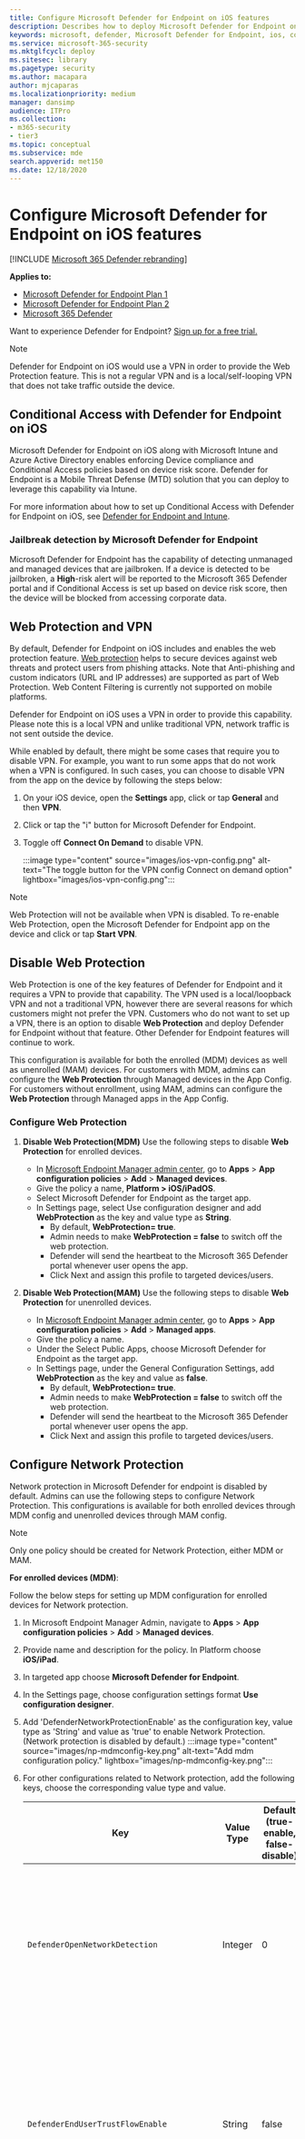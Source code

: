 ```yaml
---
title: Configure Microsoft Defender for Endpoint on iOS features
description: Describes how to deploy Microsoft Defender for Endpoint on iOS features.
keywords: microsoft, defender, Microsoft Defender for Endpoint, ios, configure, features, ios
ms.service: microsoft-365-security
ms.mktglfcycl: deploy
ms.sitesec: library
ms.pagetype: security
ms.author: macapara
author: mjcaparas
ms.localizationpriority: medium
manager: dansimp
audience: ITPro
ms.collection: 
- m365-security
- tier3
ms.topic: conceptual
ms.subservice: mde
search.appverid: met150
ms.date: 12/18/2020
---
```


# Configure Microsoft Defender for Endpoint on iOS features

[!INCLUDE [Microsoft 365 Defender rebranding](../../includes/microsoft-defender.md)]

**Applies to:**

- [Microsoft Defender for Endpoint Plan 1](https://go.microsoft.com/fwlink/p/?linkid=2154037)
- [Microsoft Defender for Endpoint Plan 2](https://go.microsoft.com/fwlink/p/?linkid=2154037)
- [Microsoft 365 Defender](https://go.microsoft.com/fwlink/?linkid=2118804)

Want to experience Defender for Endpoint? [Sign up for a free trial.](https://signup.microsoft.com/create-account/signup?products=7f379fee-c4f9-4278-b0a1-e4c8c2fcdf7e&ru=https://aka.ms/MDEp2OpenTrial?ocid=docs-wdatp-exposedapis-abovefoldlink)

> [!NOTE]
> Defender for Endpoint on iOS would use a VPN in order to provide the Web Protection feature. This is not a regular VPN and is a local/self-looping VPN that does not take traffic outside the device.

## Conditional Access with Defender for Endpoint on iOS

Microsoft Defender for Endpoint on iOS along with Microsoft Intune and Azure Active Directory enables enforcing Device compliance and Conditional Access policies based on device risk score. Defender for Endpoint is a Mobile Threat Defense (MTD) solution that you can deploy to leverage this capability via Intune.

For more information about how to set up Conditional Access with Defender for Endpoint on iOS, see [Defender for Endpoint and Intune](/mem/intune/protect/advanced-threat-protection).

### Jailbreak detection by Microsoft Defender for Endpoint

Microsoft Defender for Endpoint has the capability of detecting unmanaged and managed devices that are jailbroken. If a device is detected to be jailbroken, a **High**-risk alert will be reported to the Microsoft 365 Defender portal and if Conditional Access is set up based on device risk score, then the device will be blocked from accessing corporate data.

## Web Protection and VPN

By default, Defender for Endpoint on iOS includes and enables the web protection feature. [Web protection](web-protection-overview.md) helps to secure devices against web threats and protect users from phishing attacks. Note that Anti-phishing and custom indicators (URL and IP addresses) are supported as part of Web Protection. Web Content Filtering is currently not supported on mobile platforms.

Defender for Endpoint on iOS uses a VPN in order to provide this capability. Please note this is a local VPN and unlike traditional VPN, network traffic is not sent outside the device.

While enabled by default, there might be some cases that require you to disable VPN. For example, you want to run some apps that do not work when a VPN is configured. In such cases, you can choose to disable VPN from the app on the device by following the steps below:

1. On your iOS device, open the **Settings** app, click or tap **General** and then **VPN**.

2. Click or tap the "i" button for Microsoft Defender for Endpoint.

3. Toggle off **Connect On Demand** to disable VPN. 

   :::image type="content" source="images/ios-vpn-config.png" alt-text="The toggle button for the VPN config Connect on demand option" lightbox="images/ios-vpn-config.png":::

> [!NOTE]
> Web Protection will not be available when VPN is disabled. To re-enable Web Protection, open the Microsoft Defender for Endpoint app on the device and click or tap **Start VPN**.

## Disable Web Protection

Web Protection is one of the key features of Defender for Endpoint and it requires a VPN to provide that capability. The VPN used is a local/loopback VPN and not a traditional VPN, however there are several reasons for which customers might not prefer the VPN. Customers who do not want to set up a VPN, there is an option to disable **Web Protection** and deploy Defender for Endpoint without that feature. Other Defender for Endpoint features will continue to work.

This configuration is available for both the enrolled (MDM) devices as well as unenrolled (MAM) devices. For customers with MDM, admins can configure the **Web Protection** through Managed devices in the App Config. For customers without enrollment, using MAM, admins can configure the **Web Protection** through Managed apps in the App Config.

### Configure Web Protection

1. **Disable Web Protection(MDM)** Use the following steps to disable **Web Protection** for enrolled devices.

    - In [Microsoft Endpoint Manager admin center](https://go.microsoft.com/fwlink/?linkid=2109431), go to **Apps** > **App configuration policies** > **Add** > **Managed devices**.
    - Give the policy a name, **Platform > iOS/iPadOS**.
    - Select Microsoft Defender for Endpoint as the target app.
    - In Settings page, select Use configuration designer and add **WebProtection** as the key and value type as **String**.
        - By default, **WebProtection= true**.
        - Admin needs to make **WebProtection = false** to switch off the web protection.
        - Defender will send the heartbeat to the Microsoft 365 Defender portal whenever user opens the app.
        - Click Next and assign this profile to targeted devices/users.

1. **Disable Web Protection(MAM)** Use the following steps to disable **Web Protection** for unenrolled devices.

    - In [Microsoft Endpoint Manager admin center](https://go.microsoft.com/fwlink/?linkid=2109431), go to **Apps** > **App configuration policies** > **Add** > **Managed apps**.
    - Give the policy a name.
    - Under the Select Public Apps, choose Microsoft Defender for Endpoint as the target app.
    - In Settings page, under the General Configuration Settings, add **WebProtection** as the key and value as **false**.
        - By default, **WebProtection= true**.
        - Admin needs to make **WebProtection = false** to switch off the web protection.
        - Defender will send the heartbeat to the Microsoft 365 Defender portal whenever user opens the app.
        - Click Next and assign this profile to targeted devices/users.

## Configure Network Protection

Network protection in Microsoft Defender for endpoint is disabled by default. Admins can use the following steps to configure Network Protection. This configurations is available for both enrolled devices through MDM config and unenrolled devices through MAM config.

>[!NOTE]
>Only one policy should be created for Network Protection, either MDM or MAM.

**For enrolled devices (MDM)**:

Follow the below steps for setting up MDM configuration for enrolled devices for Network protection.

1. In Microsoft Endpoint Manager Admin, navigate to **Apps** > **App configuration policies** > **Add** > **Managed devices**.
1. Provide name and description for the policy. In Platform choose **iOS/iPad**.
1. In targeted app choose **Microsoft Defender for Endpoint**.
1. In the Settings page, choose configuration settings format **Use configuration designer**.
1. Add 'DefenderNetworkProtectionEnable' as the configuration key, value type as 'String' and value as 'true' to enable Network Protection. (Network protection is disabled by default.)
       :::image type="content" source="images/np-mdmconfig-key.png" alt-text="Add mdm configuration policy." lightbox="images/np-mdmconfig-key.png":::
1. For other configurations related to Network protection, add the following keys, choose the corresponding value type and value.

    | Key | Value Type | Default (true-enable, false-disable) | Description |
    | --- | --- | --- | --- |
    | `DefenderOpenNetworkDetection` | Integer | 0 | 1 - enable, 0 - disable; This setting is managed by IT Admin to enable or disable open network detection informational alerts with no end user detection experience. |
    | `DefenderEndUserTrustFlowEnable` | String | false | true - enable, false - disable; This setting is used by IT admins to enable or disable the end user in-app experience to trust and untrust the unsecure and suspicious networks. |
    | `DefenderNetworkProtectionAutoRemediation` | String | true | true - enable, false - disable; This setting is used by the IT admin to enable or disable the remediation alerts that are sent when a user performs remediation activities like switching to safer WIFI access points or deleting suspicious certificates detected by Defender. |
    | `DefenderNetworkProtectionPrivacy` | String | true | true - enable, false - disable; This setting is managed by IT admin to enable or disable privacy in network protection. |

1. In the Assignments section, admin can choose groups of users to include and exclude from the policy.
1. Review and create the configuration policy.

**For unenrolled devices (MAM)**:

Follow the below steps for setting up MAM config for unenrolled devices for Network protection (Authenticator device registration is required for MAM configuration) in iOS devices. Network Protection initialization will require the end user to open the app once.

1. In the Microsoft Endpoint Manager admin center, navigate to **Apps** > **App configuration policies** > **Add** > **Managed apps** > **Create a new App configuration policy**.

   :::image type="content" source="images/addiosconfig.png" alt-text="Add configuration policy." lightbox="images/addiosconfig.png":::

2. Provide a name and description to uniquely identify the policy. Then select **Select Public apps**, and choose **Microsoft Defender for Platform iOS/iPadOS**.
   :::image type="content" source="images/nameiosconfig.png" alt-text="Name the configuration." lightbox="images/nameiosconfig.png":::

3. On the Settings page, add **DefenderNetworkProtectionEnable** as the key and the value as `true` to enable network protection. (Network protection is disabled by default.)

   :::image type="content" source="images/addiosconfigvalue.png" alt-text="Add configuration value." lightbox="images/addiosconfigvalue.png":::

4. For other configurations related to network protection, add the following keys and appropriate corresponding value.

    |Key| Default (true - enable, false - disable)|Description|
    |---|---|---|
    |`DefenderOpenNetworkDetection`|0|1 - enable, 0 - disable; This setting is managed by IT Admin to enable or disable open network detection informational alerts with no end user detection experience.|
    |`DefenderEndUserTrustFlowEnable`| false | true - enable, false - disable; This setting is used by IT admins to enable or disable the end user in-app experience to trust and untrust the unsecure and suspicious networks.|
    |`DefenderNetworkProtectionAutoRemediation`| true |true - enable, false - disable; This setting is used by the IT admin to enable or disable the remediation alerts that are sent when a user performs remediation activities like switching to safer WIFI access points or deleting suspicious certificates detected by Defender.|
    |`DefenderNetworkProtectionPrivacy`| true |true - enable, false - disable; This setting is managed by IT admin to enable or disable privacy in network protection.|
  
5. In the **Assignments** section, an admin can choose groups of users to include and exclude from the policy.

   :::image type="content" source="images/assigniosconfig.png" alt-text="Assign configuration." lightbox="images/assigniosconfig.png":::

6. Review and create the configuration policy.

## Co-existence of multiple VPN profiles

Apple iOS does not support multiple device-wide VPNs to be active simultaneously. While multiple VPN profiles can exist on the device, only one VPN can be active at a time.

## Configure Microsoft Defender for Endpoint risk signal in app protection policy (MAM)

Microsoft Defender for Endpoint can be configured to send threat signals to be used in App Protection Policies (APP, also known as MAM) on iOS/iPadOS. With this capability, you can use Microsoft Defender for Endpoint to protect access to corporate data from unenrolled devices as well.

The steps to set up app protection policies with Microsoft Defender for Endpoint are below:

1. Set up the connection from your Microsoft Endpoint Manager tenant to Microsoft Defender for Endpoint. In the [Microsoft Endpoint manager admin center](https://go.microsoft.com/fwlink/?linkid=2109431), go to **Tenant Administration** \> **Connectors and tokens** \> **Microsoft Defender for Endpoint** (under Cross platform) or **Endpoint Security** \> **Microsoft Defender for Endpoint** (under Setup) and turn on the toggles under **App Protection Policy Settings for iOS**.

2. Select **Save**. You should see **Connection status** is now set to **Enabled**.

3. Create app protection policy. After your Microsoft Defender for Endpoint connector setup is complete, navigate to **Apps** \> **App protection policies** (under Policy) to create a new policy or update an existing one.

4. Select the platform, **Apps, Data protection, Access requirements** settings that your organization requires for your policy.

5. Under **Conditional launch** \> **Device conditions**, you will find the setting **Max allowed device threat level**. This will need to be configured to either Low, Medium, High, or Secured. The actions available to you will be **Block access** or **Wipe data**. You may see an informational dialog to make sure you have your connector set up prior to this setting take effect. If your connector is already set up, you may ignore this dialog.

6. Finish with assignments and save your policy.

For more details on MAM or app protection policy, see [iOS app protection policy settings](/mem/intune/apps/app-protection-policy-settings-ios).

### Deploying Microsoft Defender for Endpoint for MAM or on unenrolled devices

Microsoft Defender for Endpoint on iOS enables the App Protection Policy scenario and is available in the Apple app store. End-users should install the latest version of the app directly from the Apple app store.

## Privacy Controls

Microsoft Defender for Endpoint on iOS enables Privacy Controls for both the Admins and the End Users. This includes the controls for enrolled (MDM) as well as unenrolled (MAM) devices.

For Customers with MDM, admins can configure the Privacy Controls through Managed devices in the App Config. For Customers without enrollment, using MAM, admins can configure the Privacy Controls through Managed apps in the App Config. End Users will also have the ability to configure the Privacy Settings from the Defender App settings.

### Configure privacy in phish alert report

Customers can now enable privacy control for the phish report sent by Microsoft Defender for Endpoint on iOS. This will ensure that the domain name is not sent as part of the phish alert whenever a phish website is detected and blocked by Microsoft Defender for Endpoint.

1. **Admin Privacy Controls (MDM)** Use the following steps to enable privacy and not collect the domain name as part of the phish alert report for enrolled devices.

    - In the [Microsoft Endpoint Manager admin center](https://go.microsoft.com/fwlink/?linkid=2109431), go to **Apps** > **App configuration policies** > **Add** > **Managed devices**.

    - Give the policy a name, **Platform > iOS/iPadOS**, select the profile type.

    - Select **Microsoft Defender for Endpoint** as the target app.

    - On the Settings page, select **Use configuration designer** and add **DefenderExcludeURLInReport** as the key and value type as **Boolean**.

      - To enable privacy and not collect the domain name, enter the value as `true` and assign this policy to users. By default, this value is set to `false`.

      - For users with key set as `true`, the phish alert will not contain the domain name information whenever a malicious site is detected and blocked by Defender for Endpoint.

    - Select **Next** and assign this profile to targeted devices/users.

1. **Admin Privacy Controls (MAM)** Use the following steps to enable privacy and not collect the domain name as part of the phish alert report for unenrolled devices.

    - In [Microsoft Endpoint Manager admin center](https://go.microsoft.com/fwlink/?linkid=2109431), go to **Apps** > **App configuration policies** > **Add** > **Managed apps**.

    - Give the policy a name.

    - Under **Select Public Apps**, choose **Microsoft Defender for Endpoint** as the target app.

    - On the Settings page, under the **General Configuration Settings**, add **DefenderExcludeURLInReport** as the key and value as `true`.

      - To enable privacy and not collect the domain name, enter the value as `true` and assign this policy to users. By default, this value is set to `false`.

      - For users with key set as `true`, the phish alert will not contain the domain name information whenever a malicious site is detected and blocked by Defender for Endpoint.

    - Select **Next** and assign this profile to targeted devices/users.

1. **End User Privacy Controls** These controls help the end user to configure the information shared to their organization.
    - For Supervised devices, End User controls will not be visible. Admin will decide and controls the settings.
    - However, for Unsupervised devices, the control will be displayed under the **Settings > Privacy**
        - Users will see a toggle for **Unsafe Site Info**.
        - This toggle is only visible if Admin has set **DefenderExcludeURLInReport = true**
        - If enabled by Admin, Users can decide if they want to send the unsafe site info to their Organization or not.
        - By default its set to `true`, the unsafe site information will be sent.
        - If user toggles it to `false`, the unsafe site details will not be sent.

Turning the above privacy controls on or off will not impact the device compliance check or conditional access.

> [!NOTE]
> On Supervised devices with the configuration profile, Microsoft Defender for Endpoint can access the entire URL and if it is found to be phishing, it will be blocked.
> On an Unsupervised device, Microsoft Defender for Endpoint has access to only the domain name, and if the domain is not a phishing URL, it won't be blocked.

## Optional Permissions

Microsoft Defender for Endpoint on iOS enables **Optional Permissions** in the onboarding flow. Currently the permissions required by Defender for Endpoint are mandatory in the onboarding flow. With this feature, admins can deploy Defender for Endpoint on BYOD devices without enforcing the mandatory **VPN Permission** during onboarding. End users can onboard the app without the mandatory permissions and can later review these permissions. This feature is currently present only for enrolled devices (MDM).

### Configure Optional Permission

1. **Admin flow (MDM)** Use the following steps to enable **Optional VPN** permission for enrolled devices.

    - In the [Microsoft Endpoint Manager admin center](https://go.microsoft.com/fwlink/?linkid=2109431), go to **Apps** > **App configuration policies** > **Add** > **Managed devices**.

    - Give the policy a name, select **Platform > iOS/iPadOS**.

    - Select **Microsoft Defender for Endpoint** as the target app.

    - On the Settings page, select **Use configuration designer** and add **DefenderOptionalVPN** as the key and value type as **Boolean**.

      - To enable optional VPN permission, enter value as `true` and assign this policy to users. By default, this value is set to `false`.
      - For users with key set as `true`, the users will be able to onboard the app without giving the VPN permission.

    - Select **Next** and assign this profile to targeted devices/users.

1. **End User flow** - User will install and open the app to start the onboarding.
    - If an admin has set up optional permissions, then the user can **Skip** VPN permission and complete onboarding.
    - Even if the user has skipped VPN, the device will be able to onboard, and a heartbeat will be sent.
    - If VPN is disabled, web protection will not be active.
    - Later, the user can enable web protection from within the app. This will install the VPN configuration on the device.

> [!NOTE]
> **Optional Permission** is different from **Disable Web Protection**. Optional VPN Permission only helps to skip the permission during onboarding but its available for the end user to later review and enable it. While **Disable Web Protection** allows users to onboard the Defender for Endpoint app without the Web Protection. It cannot be enabled later.

## Configure compliance policy against jailbroken devices

To protect corporate data from being accessed on jailbroken iOS devices, we recommend that you set up the following compliance policy on Intune.

> [!NOTE]
> Jailbreak detection is a capability provided by Microsoft Defender for Endpoint on iOS. However, we recommend that you setup this policy as an additional layer of defense against jailbreak scenarios.

Follow the steps below to create a compliance policy against jailbroken devices.

1. In the [Microsoft Endpoint Manager admin center](https://go.microsoft.com/fwlink/?linkid=2109431), go to **Devices** > **Compliance policies** > **Create Policy**. Select "iOS/iPadOS" as platform and click **Create**.

   :::image type="content" source="images/ios-jb-policy.png" alt-text="The Create Policy tab" lightbox="images/ios-jb-policy.png":::

1. Specify a name of the policy, for example "Compliance Policy for Jailbreak".

1. In the compliance settings page, click to expand **Device Health** section and click **Block** for **Jailbroken devices** field.

   :::image type="content" source="images/ios-jb-settings.png" alt-text="The Compliance settings tab" lightbox="images/ios-jb-settings.png":::

1. In the **Actions for noncompliance** section, select the actions as per your requirements and select **Next**.

   :::image type="content" source="images/ios-jb-actions.png" alt-text="The Actions for noncompliance tab" lightbox="images/ios-jb-actions.png":::

1. In the **Assignments** section, select the user groups that you want to include for this policy and then select **Next**.

1. In the **Review+Create** section, verify that all the information entered is correct and then select **Create**.

## Configure custom indicators

Defender for Endpoint on iOS enables admins to configure custom indicators on iOS devices as well. For more information on how to configure custom indicators, see [Manage indicators](/microsoft-365/security/defender-endpoint/manage-indicators).

> [!NOTE]
> Defender for Endpoint on iOS supports creating custom indicators only for IP addresses and URLs/domains.

## Configure vulnerability assessment of apps

Defender for Endpoint on iOS supports vulnerability assessments of apps only for enrolled (MDM) devices. Admins can use the following steps to configure the vulnerability assessment of apps.

### On a Supervised Device

1. Ensure the device is configured in the [Supervised mode](ios-install.md#complete-deployment-for-supervised-devices).

1. To enable the feature in [Microsoft Endpoint Manager admin center](https://go.microsoft.com/fwlink/?linkid=2109431), go to **Endpoint Security** > **Microsoft Defender for Endpoint** > **Enable App sync for iOS/iPadOS devices**.

     :::image type="content" source="images/tvm-app-sync-toggle.png" alt-text="App sync toggleSup" lightbox="images/tvm-app-sync-toggle.png":::

### On an Unsupervised Device

1. To enable the feature in [Microsoft Endpoint Manager admin center](https://go.microsoft.com/fwlink/?linkid=2109431), go to **Endpoint Security** > **Microsoft Defender for Endpoint** > **Enable App sync for iOS/iPadOS devices**.

   :::image type="content" source="images/tvm-app-sync-toggle.png" alt-text="App sync toggle" lightbox="images/tvm-app-sync-toggle.png":::

1. To get the list of all the apps including un-managed apps, Enable the toggle **Send full application inventory data on personally owned iOS/iPad OS Devices**.

    :::image type="content" source="images/tvm-full-app-data.png" alt-text="Full App Data" lightbox="images/tvm-full-app-data.png":::

1. Use the following steps to configure the privacy setting.
    - Go to **Apps** > **App configuration policies** > **Add** > **Managed devices**.
    - Give the policy a name, **Platform** > **iOS/iPadOS**.
    - Select **Microsoft Defender for Endpoint** as the target app.
    - In Settings page, select Use configuration designer and add **DefenderTVMPrivacyMode** as the key and value type as **String**
        - To disable privacy and collect the list of apps installed, enter value as `False` and assign this policy to users. 
        - By default, this value is set to `True` for unsupervised devices.
        - For users with key set as `False`, Defender for Endpoint will send the list of apps installed on the device for vulnerability assessment.
    - Click **Next** and assign this profile to targeted devices/users.
    - Turning the above privacy controls on or off will not impact the device compliance check or conditional access.

1. Once the config is applied, end-user will need to open the app to **Approve** the privacy setting.
    - Privacy approval screen will come only for unsupervised devices.
    - Only if end-user approves the privacy, the app information will be sent to the Defender for Endpoint console.

        :::image type="content" source="images/tvm-user-privacy.png" alt-text="TVM Privacy" lightbox="images/tvm-user-privacy.png":::

Once the client versions are deployed to target iOS devices, the processing will start. Vulnerabilities found on those devices will start showing up in the Defender Vulnerability Management dashboard. The processing might take few hours (max 24 hours) to complete. Especially for the entire list of apps to show up in the software inventory.

## Configure option to send in-app feedback

Customers now have the option to configure the ability to send feedback data to Microsoft within the Defender for Endpoint app. Feedback data helps Microsoft improve  products and troubleshoot issues.

> [!NOTE]
> For US Government cloud customers, feedback data collection is **disabled** by default.

Use the following steps to configure the option to send feedback data to Microsoft:

1. In the [Microsoft Endpoint Manager admin center](https://go.microsoft.com/fwlink/?linkid=2109431), go to **Apps** > **App configuration policies** > **Add** > **Managed devices**.

1. Give the policy a name, and select **Platform > iOS/iPadOS** as the profile type.

1. Select **Microsoft Defender for Endpoint** as the target app.

1. On the Settings page, select **Use configuration designer** and add **DefenderSendFeedback** as the key and value type as **Boolean**.

   - To remove the ability of end-users to provide feedback, set the value as `false` and assign this policy to users. By default, this value is set to `true`. For US Government customers, the default value is set to 'false'.

   - For users with key set as `true`, there will be an option to send Feedback data to Microsoft within the app (**Menu** > **Help & Feedback** > **Send Feedback to Microsoft**).

1. Select **Next** and assign this profile to targeted devices/users.

## Report unsafe site

Phishing websites impersonate trustworthy websites for the purpose of obtaining your personal or financial information. Visit the [Provide feedback about network protection](https://www.microsoft.com/wdsi/filesubmission/exploitguard/networkprotection) page to report a website that could be a phishing site.
